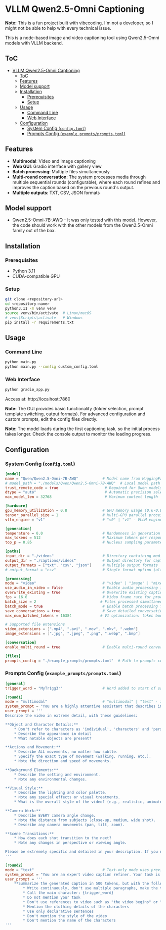 # VLLM Qwen2.5-Omni Captioning

**Note:** This is a fun project built with vibecoding. I'm not a developer, so I might not be able to help with every technical issue.

This is a node-based image and video captioning tool using Qwen2.5-Omni models with VLLM backend.

## ToC
- [VLLM Qwen2.5-Omni Captioning](#vllm-qwen25-omni-captioning)
  - [ToC](#toc)
  - [Features](#features)
  - [Model support](#model-support)
  - [Installation](#installation)
    - [Prerequisites](#prerequisites)
    - [Setup](#setup)
  - [Usage](#usage)
    - [Command Line](#command-line)
    - [Web Interface](#web-interface)
  - [Configuration](#configuration)
    - [System Config (`config.toml`)](#system-config-configtoml)
    - [Prompts Config (`example_prompts/prompts.toml`)](#prompts-config-example_promptspromptstoml)

## Features

- **Multimodal**: Video and image captioning
- **Web GUI**: Gradio interface with gallery view
- **Batch processing**: Multiple files simultaneously
- **Multi-round conversation**: The system processes media through multiple sequential rounds (configurable), where each round refines and improves the caption based on the previous round's output.
- **Multiple outputs**: TXT, CSV, JSON formats

## Model support
- Qwen2.5-Omni-7B-AWQ - It was only tested with this  model.
However, the code should work with the other models from the Qwen2.5-Omni family out of the box.

## Installation

### Prerequisites
- Python 3.11
- CUDA-compatible GPU

### Setup
```bash
git clone <repository-url>
cd <repository-name>
python3.11 -m venv venv
source venv/bin/activate  # Linux/macOS
# venv\Scripts\activate   # Windows
pip install -r requirements.txt
```

## Usage

### Command Line
```bash
python main.py
python main.py --config custom_config.toml
```

### Web Interface
```bash
python gradio_app.py
```
Access at: http://localhost:7860

**Note:** The GUI provides basic functionality (folder selection, prompt template switching, output formats). For advanced configuration and custom prompts, edit the config files directly.

**Note**: The model loads during the first captioning task, so the initial process takes longer. Check the console output to monitor the loading progress.

## Configuration

### System Config (`config.toml`)
```toml
[model]
name = "Qwen/Qwen2.5-Omni-7B-AWQ"           # Model name from HuggingFace
# model_path = "./models/Qwen/Qwen2.5-Omni-7B-AWQ"  # Local model path (optional)
trust_remote_code = true                     # Required for Qwen models
dtype = "auto"                               # Automatic precision selection
max_model_len = 32768                        # Maximum context length

[hardware]
gpu_memory_utilization = 0.8                # GPU memory usage (0.6-0.9)
tensor_parallel_size = 1                    # Multi-GPU parallel processing
vllm_engine = "v1"                          # "v0" | "v1" - VLLM engine version

[generation]
temperature = 0.0                           # Randomness in generation (0.0 = deterministic)
max_tokens = 512                            # Maximum tokens per response
top_p = 0.85                                # Nucleus sampling parameter

[paths]
input_dir = "./videos"                      # Directory containing media files
output_dir = "./captions/videos"            # Output directory for captions
output_formats = ["txt", "csv", "json"]     # Multiple output formats
# output_format = "csv"                     # Single format option (alternative)

[processing]
mode = "video"                              # "video" | "image" | "mixed"
use_audio_in_video = false                  # Enable audio processing in videos
overwrite_existing = true                   # Overwrite existing caption files
fps = 16.0                                  # Video frame rate for processing
batch_size = 2                             # Files processed simultaneously
batch_mode = true                           # Enable batch processing for speed
save_conversations = true                   # Save detailed conversation logs
max_num_batched_tokens = 16384             # V1 optimization: token budget per step

# Supported file extensions
video_extensions = [".mp4", ".avi", ".mov", ".mkv", ".webm"]
image_extensions = [".jpg", ".jpeg", ".png", ".webp", ".bmp"]

[conversation]
enable_multi_round = true                   # Enable multi-round conversation

[files]
prompts_config = "./example_prompts/prompts.toml"  # Path to prompts configuration
```

### Prompts Config (`example_prompts/prompts.toml`)
```toml
[general]
trigger_word = "MyTr1gg3r"                  # Word added to start of saved captions, use {trigger_word} in prompts to reference it

[round1]
mode = "multimodal"                         # "multimodal" | "text" - input type
system_prompt = "You are a highly attentive assistant that describes images and videos with extreme frame-by-frame precision."
user_prompt = '''
Describe the video in extreme detail, with these guidelines:

**Object and Character Details:**
    * Don't refer to characters as 'individual', 'characters' and 'persons', instead always use their gender or refer to them with their gender.
    * Describe the appearance in detail
    * What notable objects are present?

**Actions and Movement:**
    * Describe ALL movements, no matter how subtle.
    * Specify the exact type of movement (walking, running, etc.).
    * Note the direction and speed of movements.

**Background Elements:**
    * Describe the setting and environment.
    * Note any environmental changes.

**Visual Style:**
    * Describe the lighting and color palette.
    * Note any special effects or visual treatments.
    * What is the overall style of the video? (e.g., realistic, animated, artistic, documentary)

**Camera Work:**
    * Describe EVERY camera angle change.
    * Note the distance from subjects (close-up, medium, wide shot).
    * Describe any camera movements (pan, tilt, zoom).

**Scene Transitions:**
    * How does each shot transition to the next?
    * Note any changes in perspective or viewing angle.

Please be extremely specific and detailed in your description. If you notice any movement or changes, describe them explicitly.
'''

[round2]
mode = "text"                               # Text-only mode uses previous round's output
system_prompt = "You are an expert video caption refiner. Your task is to improve video captions based on specific instructions."
user_prompt = '''
    **Summarize the generated caption in 500 tokens, but with the following modifications:**
        * Write continuously, don't use multiple paragraphs, make the text form one coherent whole
        * Call the main character: {trigger_word}
        * Do not mention your task
        * Don't use references to video such as "the video begins" or "the video features" etc., but keep those sentences meaningful
        * Mention the clothing details of the characters
        * Use only declarative sentences
        * Don't mention the style of the video
        * Don't mention the name of the characters
'''
